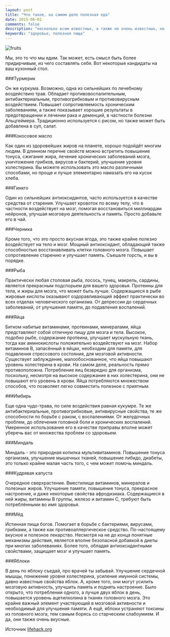```yaml
---
layout: post
title: "Что такое, на самом деле полезная еда"
date: 2015-06-01 
comments: false
description: "несколько всем известных, а также не очень известных, но очень полезных продуктов питания"
keywords: "здоровье, полезная пища"
---
```


![fruits](http://s019.radikal.ru/i626/1506/2c/79598623e19f.jpg "fruits")

﻿Мы, это то что мы едим. Так может, есть смысл быть более придирчивым, из чего составлять себя. Вот некоторые кандидаты на ваш кухонный стол.

###Турмерик

Он же куркума. Возможно, одна из сильнейших по лечебному воздействию трав. Обладает противовоспалительным, антибактериальным, противогрибковым и противовирусным воздействием. Повышает сопротивляемость хроническим заболеваниям, а также показывает хорошие результаты в предотвращении и лечении рака и деменций, в частности болезни Альцгеймера. Традиционно используется с рисом, но также может быть добавлена в суп, салат.

###Кокосовое масло

Как один из здоровейших жиров на планете, хорошо подойдёт многим людям. В длинном перечне свойств можно встретить повышение тонуса, сжигание жира, лечение хронических заболеваний мозга, уничтожение грибков, вирусов и бактерий, улучшение уровня холестерина. Вы можете использовать это масло различными способами, но проще и лучше элементарно намазать его на кусок хлеба.

###Гинкго

Один из сильнейших антиоксидантов, часто используется в качестве средства от старения. Улучшает кровоток по всему телу, что в частности воздействует на мозг, помогая восстановиться миллиардам нейронов, улучшая мозговую деятельность и память. Просто добавьте его в чай.

###Черника

Кроме того, что это просто вкусная ягода, это также крайне полезно воздействует на тело и мозг. Мощный антиоксидант, обладающий также способностью восстанавливать клетки головного мозга. Повышает сопротивление старению и улучшает память. Съешьте горсть, и вы в порядке.

###Рыба

Практически любая столовая рыба, лосось, тунец, макрель, сардины, является прекрасным подспорьем для вашего здоровья. Протеины для тела, и жиры для мозга, что может быть лучше. Содержащиеся в рыбе жировые кислоты оказывают оздоравливающий эффект практически во всех отделах человеческого организма. От депрессии до сердечных заболеваний, от улучшения памяти, до подавления воспалений.

###Яйца

Битком набитые витаминами, протеинами, минералами, яйца представляют собой отличную пищу для мозга и тела. Высокое, подобно рыбе, содержание протеина, улучшает мускульную ткань, тогда как аминокислоты положительно воздействуют на мозг. Набор витаминов B, запасённый в яйцах, необходим для памяти, для подавления стрессового состояния, для мозговой активности. Существует заблуждение, малообоснованное, что яйца повышают уровень холестерина в крови. На самом деле, реальность прямо противоположна. Потребление яиц безвредно для организма, поскольку, несмотря на высокое содержание в них холестерина, они не повышают его уровень в крови. Яйца потребляются множеством способов, что позволяет легко совместить полезное с приятным.

###Имбирь

Еще одна чудо-трава, по силе воздействия равная кукумре. Те же антибактериальные, противогрибковые, антивирусные свойства, те же способности по борьбе с раком, с воспалениями. От желудочных проблем, до облечения головной боли и хронических воспалений. Умеренное использование его в качестве приправы вполне может уберечь вас от множества проблем со здоровьем.

###Миндаль

Миндаль - это природная копилка мультивитаминов. Повышение тонуса организма, улучшение мышечных тканей, повышение либидо, диабеты, это только крайне малая часть того, с чем может помочь миндаль. 

###Кудрявая капуста

Очередное сверхрастение. Вместилище витаминов, минералов и полезных жиров. Улучшение памяти, повышение тонуса, прекрасное настроение, и даже некоторые свойства афродизиака. Содержащиеся в ней жиры, витамины B группы, железо и витамин С, требуют быть потреблёнными во имя здоровья.

###Мёд

Истинная пища богов. Помогает в борьбе с бактериями, вирусами, грибками, а также как противоаллергическое средство. По-настоящему вкусное и полезное лекарство. Несмотря на не до конца понятные механизмы действия, является вполне безопасной добавкой в диеты при многих заболеваниях. Более того, обладая антиоксидантными свойствами, защищает мозг и улучшает память. 

###Яблоки

В день по яблоку съедай, про врачей ты забывай. Улучшение сердечной мышцы, понижение уровня холестерина, усиление имунной системы, давно известные свойства яблок. А, кроме того, они могут усилить мозговую активность, улучшить память и поднять настроение. Было открыто, что потреблении одного, а лучше двух яблок в день, повышается уровень ацетилхолина в тканях головного мозга. Это крайне важный элемент участвующий в мозговой активности и необходимый для улучшения памяти. А ещё, яблоки устраняют токсины из головного мозга, тем самым борясь со старческим слабоумием. И да, они также очень вкусные.

Источник [lifehack.org](http://www.lifehack.org/articles/lifestyle/11-revitalizing-foods-for-your-body-and-brain.html)
